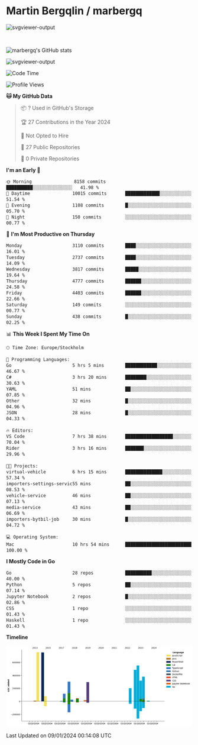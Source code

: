 # Martin Bergqlin / marbergq

![svgviewer-output](https://user-images.githubusercontent.com/2405410/206014777-22d41ecb-c24f-421d-b7d9-bba2cb5bb0de.svg)

<br>

<!--- [![Martin's Week](https://github-readme-stats.vercel.app/api/wakatime?username=marbergq&theme=dark)](https://github.com/anuraghazra/github-readme-stats) -->

![marbergq's GitHub stats](https://github-readme-stats.vercel.app/api?username=marbergq&count_private=true&show_icons=true)

![svgviewer-output](https://wakatime.com/badge/user/3f0a2069-6683-4e19-9a4a-7d21ea815067.svg)

<!--START_SECTION:waka-->
![Code Time](http://img.shields.io/badge/Code%20Time-3%2C645%20hrs%2042%20mins-blue)

![Profile Views](http://img.shields.io/badge/Profile%20Views-0-blue)

**🐱 My GitHub Data** 

> 📦 ? Used in GitHub's Storage 
 > 
> 🏆 27 Contributions in the Year 2024
 > 
> 🚫 Not Opted to Hire
 > 
> 📜 27 Public Repositories 
 > 
> 🔑 0 Private Repositories 
 > 
**I'm an Early 🐤** 

```text
🌞 Morning                8158 commits        ██████████░░░░░░░░░░░░░░░   41.98 % 
🌆 Daytime                10015 commits       █████████████░░░░░░░░░░░░   51.54 % 
🌃 Evening                1108 commits        █░░░░░░░░░░░░░░░░░░░░░░░░   05.70 % 
🌙 Night                  150 commits         ░░░░░░░░░░░░░░░░░░░░░░░░░   00.77 % 
```
📅 **I'm Most Productive on Thursday** 

```text
Monday                   3110 commits        ████░░░░░░░░░░░░░░░░░░░░░   16.01 % 
Tuesday                  2737 commits        ████░░░░░░░░░░░░░░░░░░░░░   14.09 % 
Wednesday                3817 commits        █████░░░░░░░░░░░░░░░░░░░░   19.64 % 
Thursday                 4777 commits        ██████░░░░░░░░░░░░░░░░░░░   24.58 % 
Friday                   4403 commits        ██████░░░░░░░░░░░░░░░░░░░   22.66 % 
Saturday                 149 commits         ░░░░░░░░░░░░░░░░░░░░░░░░░   00.77 % 
Sunday                   438 commits         █░░░░░░░░░░░░░░░░░░░░░░░░   02.25 % 
```


📊 **This Week I Spent My Time On** 

```text
🕑︎ Time Zone: Europe/Stockholm

💬 Programming Languages: 
Go                       5 hrs 5 mins        ████████████░░░░░░░░░░░░░   46.67 % 
C#                       3 hrs 20 mins       ████████░░░░░░░░░░░░░░░░░   30.63 % 
YAML                     51 mins             ██░░░░░░░░░░░░░░░░░░░░░░░   07.85 % 
Other                    32 mins             █░░░░░░░░░░░░░░░░░░░░░░░░   04.96 % 
JSON                     28 mins             █░░░░░░░░░░░░░░░░░░░░░░░░   04.33 % 

🔥 Editors: 
VS Code                  7 hrs 38 mins       ██████████████████░░░░░░░   70.04 % 
Rider                    3 hrs 16 mins       ███████░░░░░░░░░░░░░░░░░░   29.96 % 

🐱‍💻 Projects: 
virtual-vehicle          6 hrs 15 mins       ██████████████░░░░░░░░░░░   57.34 % 
importers-settings-servic55 mins             ██░░░░░░░░░░░░░░░░░░░░░░░   08.53 % 
vehicle-service          46 mins             ██░░░░░░░░░░░░░░░░░░░░░░░   07.13 % 
media-service            43 mins             ██░░░░░░░░░░░░░░░░░░░░░░░   06.69 % 
importers-bytbil-job     30 mins             █░░░░░░░░░░░░░░░░░░░░░░░░   04.72 % 

💻 Operating System: 
Mac                      10 hrs 54 mins      █████████████████████████   100.00 % 
```

**I Mostly Code in Go** 

```text
Go                       28 repos            ██████████░░░░░░░░░░░░░░░   40.00 % 
Python                   5 repos             ██░░░░░░░░░░░░░░░░░░░░░░░   07.14 % 
Jupyter Notebook         2 repos             █░░░░░░░░░░░░░░░░░░░░░░░░   02.86 % 
CSS                      1 repo              ░░░░░░░░░░░░░░░░░░░░░░░░░   01.43 % 
Haskell                  1 repo              ░░░░░░░░░░░░░░░░░░░░░░░░░   01.43 % 
```



**Timeline**

![Lines of Code chart](https://raw.githubusercontent.com/marbergq/marbergq/main/assets/bar_graph.png)


 Last Updated on 09/01/2024 00:14:08 UTC
<!--END_SECTION:waka-->
